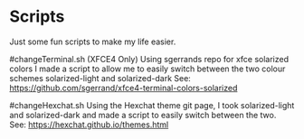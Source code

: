 # Scripts
Just some fun scripts to make my life easier.

#changeTerminal.sh (XFCE4 Only)
Using sgerrands repo for xfce solarized colors I made a script to allow me to easily switch between the two colour schemes solarized-light and solarized-dark
See: https://github.com/sgerrand/xfce4-terminal-colors-solarized

#changeHexchat.sh 
Using the Hexchat theme git page, I took solarized-light and solarized-dark and made a script to easily switch between the two.
See: https://hexchat.github.io/themes.html
